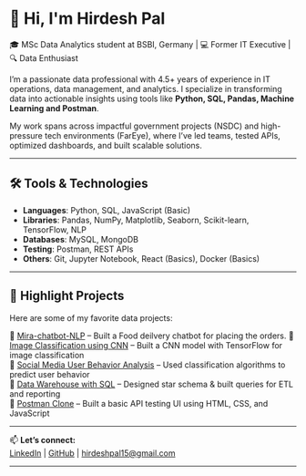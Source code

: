 # 👋 Hi, I'm Hirdesh Pal

🎓 MSc Data Analytics student at BSBI, Germany | 💻 Former IT Executive | 🔍 Data Enthusiast

I’m a passionate data professional with 4.5+ years of experience in IT operations, data management, and analytics. I specialize in transforming data into actionable insights using tools like **Python, SQL, Pandas, Machine Learning and Postman**.

My work spans across impactful government projects (NSDC) and high-pressure tech environments (FarEye), where I’ve led teams, tested APIs, optimized dashboards, and built scalable solutions.

---

## 🛠️ Tools & Technologies
- **Languages**: Python, SQL, JavaScript (Basic)
- **Libraries**: Pandas, NumPy, Matplotlib, Seaborn, Scikit-learn, TensorFlow, NLP
- **Databases**: MySQL, MongoDB
- **Testing**: Postman, REST APIs
- **Others**: Git, Jupyter Notebook, React (Basics), Docker (Basics)

---

## 📌 Highlight Projects
Here are some of my favorite data projects:

🔹 [Mira-chatbot-NLP](https://github.com/Hirdeshpal15) – Built a Food deilvery chatbot for placing the orders.
🔹 [Image Classification using CNN](https://github.com/Hirdeshpal15) – Built a CNN model with TensorFlow for image classification  
🔹 [Social Media User Behavior Analysis](https://github.com/Hirdeshpal15) – Used classification algorithms to predict user behavior  
🔹 [Data Warehouse with SQL](https://github.com/Hirdeshpal15) – Designed star schema & built queries for ETL and reporting  
🔹 [Postman Clone](https://github.com/Hirdeshpal15) – Built a basic API testing UI using HTML, CSS, and JavaScript  

---

📫 **Let’s connect:**  
[LinkedIn](https://www.linkedin.com/in/hirdesh-pal-1a5445166) | [GitHub](https://github.com/Hirdeshpal15) | hirdeshpal15@gmail.com

---

